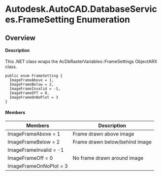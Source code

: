 # Autodesk.AutoCAD.DatabaseServices.FrameSetting Enumeration

## Overview

#### Description
This .NET class wraps the AcDbRasterVariables::FrameSettings ObjectARX class.
```text
public enum FrameSetting {
  ImageFrameAbove = 1,
  ImageFrameBelow = 2,
  ImageFrameInvalid = -1,
  ImageFrameOff = 0,
  ImageFrameOnNoPlot = 3
}
```

#### Members

| Members | Description |
| --- | --- |
| ImageFrameAbove = 1 | Frame drawn above image |
| ImageFrameBelow = 2 | Frame drawn below/behind image |
| ImageFrameInvalid = -1 |
| ImageFrameOff = 0 | No frame drawn around image |
| ImageFrameOnNoPlot = 3 |